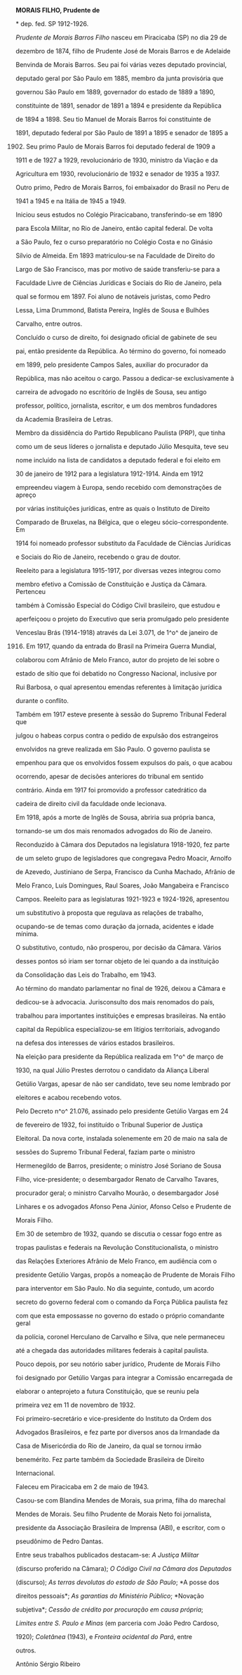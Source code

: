 **MORAIS FILHO, Prudente de**



\* dep. fed. SP 1912-1926.



*Prudente de Morais Barros Filho* nasceu em Piracicaba (SP) no dia 29 de

dezembro de 1874, filho de Prudente José de Morais Barros e de Adelaide

Benvinda de Morais Barros. Seu pai foi várias vezes deputado provincial,

deputado geral por São Paulo em 1885, membro da junta provisória que

governou São Paulo em 1889, governador do estado de 1889 a 1890,

constituinte de 1891, senador de 1891 a 1894 e presidente da República

de 1894 a 1898. Seu tio Manuel de Morais Barros foi constituinte de

1891, deputado federal por São Paulo de 1891 a 1895 e senador de 1895 a

1902. Seu primo Paulo de Morais Barros foi deputado federal de 1909 a

1911 e de 1927 a 1929, revolucionário de 1930, ministro da Viação e da

Agricultura em 1930, revolucionário de 1932 e senador de 1935 a 1937.

Outro primo, Pedro de Morais Barros, foi embaixador do Brasil no Peru de

1941 a 1945 e na Itália de 1945 a 1949.



Iniciou seus estudos no Colégio Piracicabano, transferindo-se em 1890

para Escola Militar, no Rio de Janeiro, então capital federal. De volta

a São Paulo, fez o curso preparatório no Colégio Costa e no Ginásio

Sílvio de Almeida. Em 1893 matriculou-se na Faculdade de Direito do

Largo de São Francisco, mas por motivo de saúde transferiu-se para a

Faculdade Livre de Ciências Jurídicas e Sociais do Rio de Janeiro, pela

qual se formou em 1897. Foi aluno de notáveis juristas, como Pedro

Lessa, Lima Drummond, Batista Pereira, Inglês de Sousa e Bulhões

Carvalho, entre outros.



Concluído o curso de direito, foi designado oficial de gabinete de seu

pai, então presidente da República. Ao término do governo, foi nomeado

em 1899, pelo presidente Campos Sales, auxiliar do procurador da

República, mas não aceitou o cargo. Passou a dedicar-se exclusivamente à

carreira de advogado no escritório de Inglês de Sousa, seu antigo

professor, político, jornalista, escritor, e um dos membros fundadores

da Academia Brasileira de Letras.



Membro da dissidência do Partido Republicano Paulista (PRP), que tinha

como um de seus líderes o jornalista e deputado Júlio Mesquita, teve seu

nome incluído na lista de candidatos a deputado federal e foi eleito em

30 de janeiro de 1912 para a legislatura 1912-1914. Ainda em 1912

empreendeu viagem à Europa, sendo recebido com demonstrações de apreço

por várias instituições jurídicas, entre as quais o Instituto de Direito

Comparado de Bruxelas, na Bélgica, que o elegeu sócio-correspondente. Em

1914 foi nomeado professor substituto da Faculdade de Ciências Jurídicas

e Sociais do Rio de Janeiro, recebendo o grau de doutor.



Reeleito para a legislatura 1915-1917, por diversas vezes integrou como

membro efetivo a Comissão de Constituição e Justiça da Câmara. Pertenceu

também à Comissão Especial do Código Civil brasileiro, que estudou e

aperfeiçoou o projeto do Executivo que seria promulgado pelo presidente

Venceslau Brás (1914-1918) através da Lei 3.071, de 1^o^ de janeiro de

1916. Em 1917, quando da entrada do Brasil na Primeira Guerra Mundial,

colaborou com Afrânio de Melo Franco, autor do projeto de lei sobre o

estado de sítio que foi debatido no Congresso Nacional, inclusive por

Rui Barbosa, o qual apresentou emendas referentes à limitação jurídica

durante o conflito.



Também em 1917 esteve presente à sessão do Supremo Tribunal Federal que

julgou o habeas corpus contra o pedido de expulsão dos estrangeiros

envolvidos na greve realizada em São Paulo. O governo paulista se

empenhou para que os envolvidos fossem expulsos do país, o que acabou

ocorrendo, apesar de decisões anteriores do tribunal em sentido

contrário. Ainda em 1917 foi promovido a professor catedrático da

cadeira de direito civil da faculdade onde lecionava.



Em 1918, após a morte de Inglês de Sousa, abriria sua própria banca,

tornando-se um dos mais renomados advogados do Rio de Janeiro.

Reconduzido à Câmara dos Deputados na legislatura 1918-1920, fez parte

de um seleto grupo de legisladores que congregava Pedro Moacir, Arnolfo

de Azevedo, Justiniano de Serpa, Francisco da Cunha Machado, Afrânio de

Melo Franco, Luís Domingues, Raul Soares, João Mangabeira e Francisco

Campos. Reeleito para as legislaturas 1921-1923 e 1924-1926, apresentou

um substitutivo à proposta que regulava as relações de trabalho,

ocupando-se de temas como duração da jornada, acidentes e idade mínima.

O substitutivo, contudo, não prosperou, por decisão da Câmara. Vários

desses pontos só iriam ser tornar objeto de lei quando a da instituição

da Consolidação das Leis do Trabalho, em 1943.



Ao término do mandato parlamentar no final de 1926, deixou a Câmara e

dedicou-se à advocacia. Jurisconsulto dos mais renomados do país,

trabalhou para importantes instituições e empresas brasileiras. Na então

capital da República especializou-se em litígios territoriais, advogando

na defesa dos interesses de vários estados brasileiros.



Na eleição para presidente da República realizada em 1^o^ de março de

1930, na qual Júlio Prestes derrotou o candidato da Aliança Liberal

Getúlio Vargas, apesar de não ser candidato, teve seu nome lembrado por

eleitores e acabou recebendo votos.



Pelo Decreto n^o^ 21.076, assinado pelo presidente Getúlio Vargas em 24

de fevereiro de 1932, foi instituído o Tribunal Superior de Justiça

Eleitoral. Da nova corte, instalada solenemente em 20 de maio na sala de

sessões do Supremo Tribunal Federal, faziam parte o ministro

Hermenegildo de Barros, presidente; o ministro José Soriano de Sousa

Filho, vice-presidente; o desembargador Renato de Carvalho Tavares,

procurador geral; o ministro Carvalho Mourão, o desembargador José

Linhares e os advogados Afonso Pena Júnior, Afonso Celso e Prudente de

Morais Filho.



Em 30 de setembro de 1932, quando se discutia o cessar fogo entre as

tropas paulistas e federais na Revolução Constitucionalista, o ministro

das Relações Exteriores Afrânio de Melo Franco, em audiência com o

presidente Getúlio Vargas, propôs a nomeação de Prudente de Morais Filho

para interventor em São Paulo. No dia seguinte, contudo, um acordo

secreto do governo federal com o comando da Força Pública paulista fez

com que esta empossasse no governo do estado o próprio comandante geral

da polícia, coronel Herculano de Carvalho e Silva, que nele permaneceu

até a chegada das autoridades militares federais à capital paulista.

Pouco depois, por seu notório saber jurídico, Prudente de Morais Filho

foi designado por Getúlio Vargas para integrar a Comissão encarregada de

elaborar o anteprojeto a futura Constituição, que se reuniu pela

primeira vez em 11 de novembro de 1932.



Foi primeiro-secretário e vice-presidente do Instituto da Ordem dos

Advogados Brasileiros, e fez parte por diversos anos da Irmandade da

Casa de Misericórdia do Rio de Janeiro, da qual se tornou irmão

benemérito. Fez parte também da Sociedade Brasileira de Direito

Internacional.



Faleceu em Piracicaba em 2 de maio de 1943.



Casou-se com Blandina Mendes de Morais, sua prima, filha do marechal

Mendes de Morais. Seu filho Prudente de Morais Neto foi jornalista,

presidente da Associação Brasileira de Imprensa (ABI), e escritor, com o

pseudônimo de Pedro Dantas.



Entre seus trabalhos publicados destacam-se: *A Justiça Militar*

(discurso proferido na Câmara); *O Código Civil na Câmara dos Deputados*

(discurso); *As terras devolutas do estado de São Paulo*; *A posse dos

direitos pessoais*; *As garantias do Ministério Público*; *Novação

subjetiva*; *Cessão de crédito por procuração em causa própria*;

*Limites entre S. Paulo e Minas* (em parceria com João Pedro Cardoso,

1920); *Coletânea* (1943), e *Fronteira ocidental do Pará*, entre

outros.



Antônio Sérgio Ribeiro



